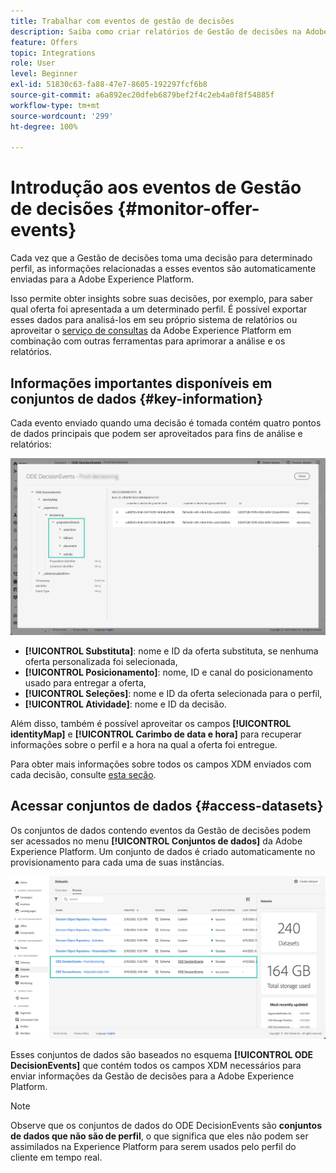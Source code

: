 ```yaml
---
title: Trabalhar com eventos de gestão de decisões
description: Saiba como criar relatórios de Gestão de decisões na Adobe Experience Platform.
feature: Offers
topic: Integrations
role: User
level: Beginner
exl-id: 51830c63-fa88-47e7-8605-192297fcf6b8
source-git-commit: a6a892ec20dfeb6879bef2f4c2eb4a0f8f54885f
workflow-type: tm+mt
source-wordcount: '299'
ht-degree: 100%

---
```


# Introdução aos eventos de Gestão de decisões {#monitor-offer-events}

Cada vez que a Gestão de decisões toma uma decisão para determinado perfil, as informações relacionadas a esses eventos são automaticamente enviadas para a Adobe Experience Platform.

Isso permite obter insights sobre suas decisões, por exemplo, para saber qual oferta foi apresentada a um determinado perfil. É possível exportar esses dados para analisá-los em seu próprio sistema de relatórios ou aproveitar o [serviço de consultas](https://experienceleague.adobe.com/docs/experience-platform/query/home.html?lang=pt-BR) da Adobe Experience Platform em combinação com outras ferramentas para aprimorar a análise e os relatórios.

## Informações importantes disponíveis em conjuntos de dados {#key-information}

Cada evento enviado quando uma decisão é tomada contém quatro pontos de dados principais que podem ser aproveitados para fins de análise e relatórios:

![](../assets/events-dataset-preview.png)

* **[!UICONTROL Substituta]**: nome e ID da oferta substituta, se nenhuma oferta personalizada foi selecionada,
* **[!UICONTROL Posicionamento]**: nome, ID e canal do posicionamento usado para entregar a oferta,
* **[!UICONTROL Seleções]**: nome e ID da oferta selecionada para o perfil,
* **[!UICONTROL Atividade]**: nome e ID da decisão.

Além disso, também é possível aproveitar os campos **[!UICONTROL identityMap]** e **[!UICONTROL Carimbo de data e hora]** para recuperar informações sobre o perfil e a hora na qual a oferta foi entregue.

Para obter mais informações sobre todos os campos XDM enviados com cada decisão, consulte [esta seção](xdm-fields.md).

## Acessar conjuntos de dados {#access-datasets}

Os conjuntos de dados contendo eventos da Gestão de decisões podem ser acessados no menu **[!UICONTROL Conjuntos de dados]** da Adobe Experience Platform. Um conjunto de dados é criado automaticamente no provisionamento para cada uma de suas instâncias.

![](../assets/events-datasets-list.png)

Esses conjuntos de dados são baseados no esquema **[!UICONTROL ODE DecisionEvents]** que contém todos os campos XDM necessários para enviar informações da Gestão de decisões para a Adobe Experience Platform.

>[!NOTE]
>
>Observe que os conjuntos de dados do ODE DecisionEvents são **conjuntos de dados que não são de perfil**, o que significa que eles não podem ser assimilados na Experience Platform para serem usados pelo perfil do cliente em tempo real.
